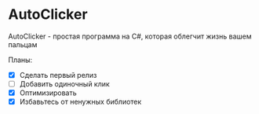# AutoClicker

AutoClicker - простая программа на C#, которая облегчит жизнь вашем пальцам

Планы:
- [x] Сделать первый релиз
- [ ] Добавить одиночный клик
- [x] Оптимизировать
- [x] Избавьтесь от ненужных библиотек
